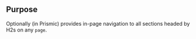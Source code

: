 ## Purpose

Optionally (in Prismic) provides in-page navigation to all sections headed by H2s on any `page`.
